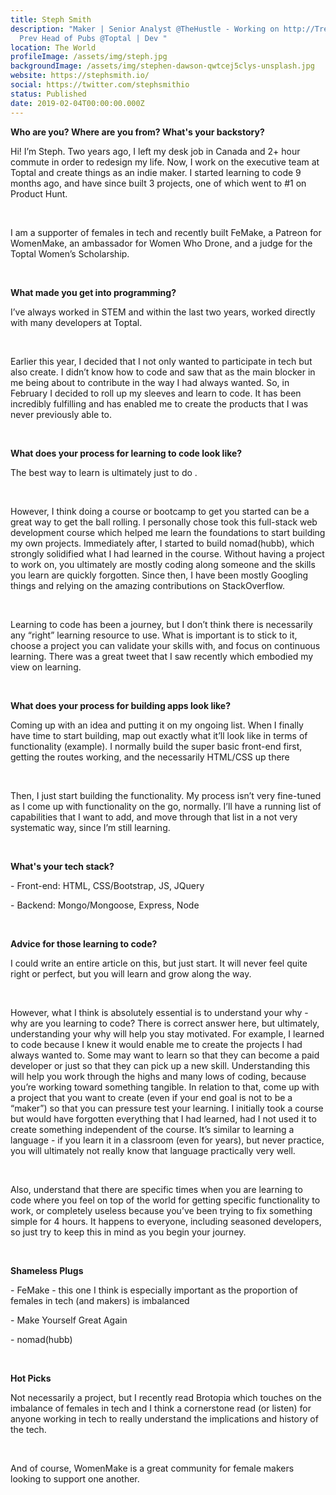 ```yaml
---
title: Steph Smith
description: "Maker | Senior Analyst @TheHustle - Working on http://Trends.co |
  Prev Head of Pubs @Toptal | Dev "
location: The World
profileImage: /assets/img/steph.jpg
backgroundImage: /assets/img/stephen-dawson-qwtcej5clys-unsplash.jpg
website: https://stephsmith.io/
social: https://twitter.com/stephsmithio
status: Published
date: 2019-02-04T00:00:00.000Z
---
```

**Who are you? Where are you from? What's your backstory?**

Hi! I’m Steph. Two years ago, I left my desk job in Canada and 2+ hour commute in order to redesign my life. Now, I work on the executive team at Toptal and create things as an indie maker. I started learning to code 9 months ago, and have since built 3 projects, one of which went to #1 on Product Hunt. 

<br>

I am a supporter of females in tech and recently built FeMake, a Patreon for WomenMake, an ambassador for Women Who Drone, and a judge for the Toptal Women’s Scholarship.

<br>

**What made you get into programming?** 

I’ve always worked in STEM and within the last two years, worked directly with many developers at Toptal. 

<br>

Earlier this year, I decided that I not only wanted to participate in tech but also create. I didn’t know how to code and saw that as the main blocker in me being about to contribute in the way I had always wanted. So, in February I decided to roll up my sleeves and learn to code. It has been incredibly fulfilling and has enabled me to create the products that I was never previously able to. 

<br>

**What does your process for learning to code look like?** 

The best way to learn is ultimately just to do . 

<br>

However, I think doing a course or bootcamp to get you started can be a great way to get the ball rolling. I personally chose took this full-stack web development course which helped me learn the foundations to start building my own projects. Immediately after, I started to build nomad(hubb), which strongly solidified what I had learned in the course. Without having a project to work on, you ultimately are mostly coding along someone and the skills you learn are quickly forgotten. Since then, I have been mostly Googling things and relying on the amazing contributions on StackOverflow. 

<br>

Learning to code has been a journey, but I don’t think there is necessarily any “right” learning resource to use. What is important is to stick to it, choose a project you can validate your skills with, and focus  on continuous learning. There was a great tweet that I saw recently which embodied my view on learning.

<br>

**What does your process for building apps look like?** 

Coming up with an idea and putting it on my ongoing list. When I finally have time to start building, map out exactly what it’ll look like in terms of functionality (example). I normally build the super basic front-end first, getting the routes working, and the necessarily HTML/CSS up there

<br>

Then, I just start building the functionality. My process isn’t very fine-tuned as I come up with functionality on the go, normally. I’ll have a running list of capabilities that I want to add, and move through that list in a not very systematic way, since I’m still learning. 

<br>

**What's your tech stack?** 

\- Front-end: HTML, CSS/Bootstrap, JS, JQuery

\- Backend: Mongo/Mongoose, Express, Node 

<br>

**Advice for those learning to code?**

I could write an entire article on this, but just start. It will never feel quite right or perfect, but you will learn and grow along the way. 

<br>

However, what I think is absolutely essential is to understand your why - why are you learning to code? There is correct answer here, but ultimately, understanding your why will help you stay motivated. For example, I learned to code because I knew it would enable me to create the projects I had always wanted to. Some may want to learn so that they can become a paid developer or just so that they can pick up a new skill. Understanding this will help you work through the highs and many lows of coding, because you’re working toward something tangible. In relation to that, come up with a project that you want to create (even if your end goal is not to be a “maker”) so that you can pressure test your learning. I initially took a course but would have forgotten everything that I had learned, had I not used it to create something independent of the course. It’s similar to learning a language - if you learn it in a classroom (even for years), but never practice, you will ultimately not really know that language practically very well. 

<br>

Also, understand that there are specific times when you are learning to code where you feel on top of the world for getting specific functionality to work, or completely useless because you’ve been trying to fix something simple for 4 hours. It happens to everyone, including seasoned developers, so just try to keep this in mind as you begin your journey. 

<br>

**Shameless Plugs**

\- FeMake - this one I think is especially important as the proportion of females in tech (and makers) is imbalanced

\- Make Yourself Great Again

\- nomad(hubb)

<br>

**Hot Picks** 

Not necessarily a project, but I recently read Brotopia which touches on the imbalance of females in tech and I think a cornerstone read (or listen) for anyone working in tech to really understand the implications and history of the tech. 

<br>

And of course, WomenMake is a great community for female makers looking to support one another.